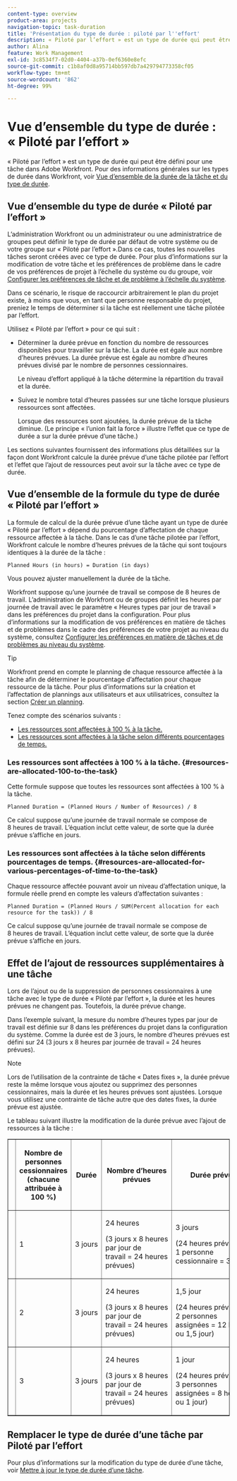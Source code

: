 ```yaml
---
content-type: overview
product-area: projects
navigation-topic: task-duration
title: 'Présentation du type de durée : piloté par l''effort'
description: « Piloté par l’effort » est un type de durée qui peut être défini pour une tâche dans Adobe Workfront. Pour des informations générales sur les types de durée dans Workfront, voir Vue d’ensemble de la durée de la tâche et du type de durée.
author: Alina
feature: Work Management
exl-id: 3c8534f7-02d0-4404-a37b-0ef6360e8efc
source-git-commit: c1b8af0d8a95714bb597db7a429794773358cf05
workflow-type: tm+mt
source-wordcount: '862'
ht-degree: 99%

---
```


# Vue d’ensemble du type de durée : « Piloté par l’effort »

« Piloté par l’effort » est un type de durée qui peut être défini pour une tâche dans Adobe Workfront. Pour des informations générales sur les types de durée dans Workfront, voir [Vue d’ensemble de la durée de la tâche et du type de durée](../../../manage-work/tasks/taskdurtn/task-duration-and-duration-type.md).

## Vue d’ensemble du type de durée « Piloté par l’effort »

L’administration Workfront ou un administrateur ou une administratrice de groupes peut définir le type de durée par défaut de votre système ou de votre groupe sur « Piloté par l’effort ».Dans ce cas, toutes les nouvelles tâches seront créées avec ce type de durée. Pour plus d’informations sur la modification de votre tâche et les préférences de problème dans le cadre de vos préférences de projet à l’échelle du système ou du groupe, voir [Configurer les préférences de tâche et de problème à l’échelle du système](../../../administration-and-setup/set-up-workfront/configure-system-defaults/set-task-issue-preferences.md).

Dans ce scénario, le risque de raccourcir arbitrairement le plan du projet existe, à moins que vous, en tant que personne responsable du projet, preniez le temps de déterminer si la tâche est réellement une tâche pilotée par l’effort.

Utilisez « Piloté par l’effort » pour ce qui suit :

* Déterminer la durée prévue en fonction du nombre de ressources disponibles pour travailler sur la tâche. La durée est égale aux nombre d’heures prévues. La durée prévue est égale au nombre d’heures prévues divisé par le nombre de personnes cessionnaires.

  Le niveau d’effort appliqué à la tâche détermine la répartition du travail et la durée.

* Suivez le nombre total d’heures passées sur une tâche lorsque plusieurs ressources sont affectées.

  Lorsque des ressources sont ajoutées, la durée prévue de la tâche diminue. (Le principe « l’union fait la force » illustre l’effet que ce type de durée a sur la durée prévue d’une tâche.)

Les sections suivantes fournissent des informations plus détaillées sur la façon dont Workfront calcule la durée prévue d’une tâche pilotée par l’effort et l’effet que l’ajout de ressources peut avoir sur la tâche avec ce type de durée.

## Vue d’ensemble de la formule du type de durée « Piloté par l’effort »

La formule de calcul de la durée prévue d’une tâche ayant un type de durée « Piloté par l’effort » dépend du pourcentage d’affectation de chaque ressource affectée à la tâche. Dans le cas d’une tâche pilotée par l’effort, Workfront calcule le nombre d’heures prévues de la tâche qui sont toujours identiques à la durée de la tâche :

```
Planned Hours (in hours) = Duration (in days)
```

Vous pouvez ajuster manuellement la durée de la tâche.

Workfront suppose qu’une journée de travail se compose de 8 heures de travail. L’administration de Workfront ou de groupes définit les heures par journée de travail avec le paramètre « Heures types par jour de travail » dans les préférences du projet dans la configuration. Pour plus d’informations sur la modification de vos préférences en matière de tâches et de problèmes dans le cadre des préférences de votre projet au niveau du système, consultez [Configurer les préférences en matière de tâches et de problèmes au niveau du système](../../../administration-and-setup/set-up-workfront/configure-system-defaults/set-task-issue-preferences.md).

>[!TIP]
>
>Workfront prend en compte le planning de chaque ressource affectée à la tâche afin de déterminer le pourcentage d’affectation pour chaque ressource de la tâche. Pour plus d’informations sur la création et l’affectation de plannings aux utilisateurs et aux utilisatrices, consultez la section [Créer un planning](../../../administration-and-setup/set-up-workfront/configure-timesheets-schedules/create-schedules.md).

Tenez compte des scénarios suivants :

* [Les ressources sont affectées à 100 % à la tâche.](#resources-are-allocated-100-to-the-task)
* [Les ressources sont affectées à la tâche selon différents pourcentages de temps.](#resources-are-allocated-for-various-percentages-of-time-to-the-task)

### Les ressources sont affectées à 100 % à la tâche. {#resources-are-allocated-100-to-the-task}

Cette formule suppose que toutes les ressources sont affectées à 100 % à la tâche.

```
Planned Duration = (Planned Hours / Number of Resources) / 8
```

Ce calcul suppose qu’une journée de travail normale se compose de 8 heures de travail. L’équation inclut cette valeur, de sorte que la durée prévue s’affiche en jours.

### Les ressources sont affectées à la tâche selon différents pourcentages de temps. {#resources-are-allocated-for-various-percentages-of-time-to-the-task}

Chaque ressource affectée pouvant avoir un niveau d’affectation unique, la formule réelle prend en compte les valeurs d’affectation suivantes :

```
Planned Duration = (Planned Hours / SUM(Percent allocation for each resource for the task)) / 8
```

Ce calcul suppose qu’une journée de travail normale se compose de 8 heures de travail. L’équation inclut cette valeur, de sorte que la durée prévue s’affiche en jours.

## Effet de l’ajout de ressources supplémentaires à une tâche

Lors de l’ajout ou de la suppression de personnes cessionnaires à une tâche avec le type de durée « Piloté par l’effort », la durée et les heures prévues ne changent pas. Toutefois, la durée prévue change.

Dans l’exemple suivant, la mesure du nombre d’heures types par jour de travail est définie sur 8 dans les préférences du projet dans la configuration du système. Comme la durée est de 3 jours, le nombre d’heures prévues est défini sur 24 (3 jours x 8 heures par journée de travail = 24 heures prévues).

>[!NOTE]
>
>Lors de l’utilisation de la contrainte de tâche « Dates fixes », la durée prévue reste la même lorsque vous ajoutez ou supprimez des personnes cessionnaires, mais la durée et les heures prévues sont ajustées. Lorsque vous utilisez une contrainte de tâche autre que des dates fixes, la durée prévue est ajustée.

Le tableau suivant illustre la modification de la durée prévue avec l’ajout de ressources à la tâche :

<table border="1" cellspacing="15" cellpadding="1"> 
 <col> 
 <col> 
 <col> 
 <col> 
 <col> 
 <thead> 
  <tr> 
   <th> </th> 
   <th> <p><strong>Nombre de personnes cessionnaires (chacune attribuée à 100 %)</strong> </p> </th> 
   <th> <p><strong>Durée</strong> </p> </th> 
   <th> <p><strong>Nombre d’heures prévues</strong> </p> </th> 
   <th><strong>Durée prévue</strong> </th> 
  </tr> 
 </thead> 
 <tbody> 
  <tr> 
   <td> </td> 
   <td> <p>1</p> </td> 
   <td> <p>3 jours</p> </td> 
   <td> <p>24 heures</p> <p>(3 jours x 8 heures par jour de travail = 24 heures prévues)</p> </td> 
   <td> <p>3 jours</p> <p>(24 heures prévues / 1 personne cessionnaire = 3 jours)</p> </td> 
  </tr> 
  <tr> 
   <td> </td> 
   <td> <p>2</p> </td> 
   <td> <p>3 jours</p> </td> 
   <td> <p>24 heures</p> <p>(3 jours x 8 heures par jour de travail = 24 heures prévues)</p> </td> 
   <td> <p>1,5 jour</p> <p>(24 heures prévues / 2 personnes assignées = 12 heures ou 1,5 jour)</p> </td> 
  </tr> 
  <tr> 
   <td> </td> 
   <td> <p>3</p> </td> 
   <td> <p>3 jours</p> </td> 
   <td> <p>24 heures</p> <p>(3 jours x 8 heures par jour de travail = 24 heures prévues)</p> </td> 
   <td> <p>1 jour</p> <p>(24 heures prévues / 3 personnes assignées = 8 heures ou 1 jour)</p> </td> 
  </tr> 
 </tbody> 
</table>

## Remplacer le type de durée d’une tâche par Piloté par l’effort

Pour plus d’informations sur la modification du type de durée d’une tâche, voir [Mettre à jour le type de durée d’une tâche](../../../manage-work/tasks/taskdurtn/update-duration-type-of-task.md).

<!--
<p data-mc-conditions="QuicksilverOrClassic.Draft mode">(NOTE: replaced with new article linked above)</p>
-->

<!--
<ol data-mc-conditions="QuicksilverOrClassic.Draft mode">
<li value="1">Go to a task for which you want to change the Duration Type.</li>
<li value="2"> <p data-mc-conditions="QuicksilverOrClassic.Quicksilver">Click <strong>Task Details</strong> in the left panel, then in the Overview area click <strong>Duration Type</strong>. </p> </li>
<li value="3"> <p>Select <strong>Effort Driven</strong> from the drop-down menu.</p> </li>
<li value="4">Click <strong>Save</strong><strong>Changes</strong>.</li>
</ol>
-->

